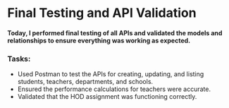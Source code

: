 # Final Testing and API Validation
  #### Today, I performed final testing of all APIs and validated the models and relationships to ensure everything was working as expected.

### Tasks:
* Used Postman to test the APIs for creating, updating, and listing students, teachers, departments, and schools.
* Ensured the performance calculations for teachers were accurate.
* Validated that the HOD assignment was functioning correctly.

